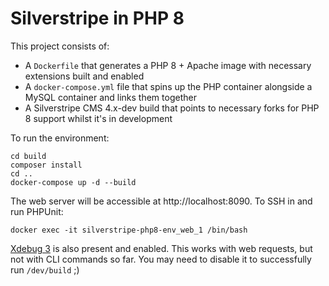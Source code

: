 # Silverstripe in PHP 8

This project consists of:

- A `Dockerfile` that generates a PHP 8 + Apache image with necessary extensions built and enabled
- A `docker-compose.yml` file that spins up the PHP container alongside a MySQL container and links them together
- A Silverstripe CMS 4.x-dev build that points to necessary forks for PHP 8 support whilst it's in development

To run the environment:

```
cd build
composer install
cd ..
docker-compose up -d --build
```

The web server will be accessible at http://localhost:8090. To SSH in and run PHPUnit:

```
docker exec -it silverstripe-php8-env_web_1 /bin/bash
```

[Xdebug 3](https://3.xdebug.org/docs/upgrade_guide) is also present and enabled. This works with web requests, but not with CLI commands so far. You may need to disable it to successfully run `/dev/build` ;)

